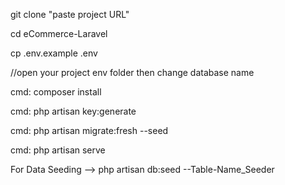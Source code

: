  git clone  "paste project URL"
 
 cd eCommerce-Laravel
 
 cp .env.example .env
 
 //open your project env folder then change database name
 
 cmd: composer install
 
cmd: php artisan key:generate

cmd: php artisan migrate:fresh --seed

cmd: php artisan serve

For Data Seeding --> php artisan db:seed --Table-Name_Seeder
